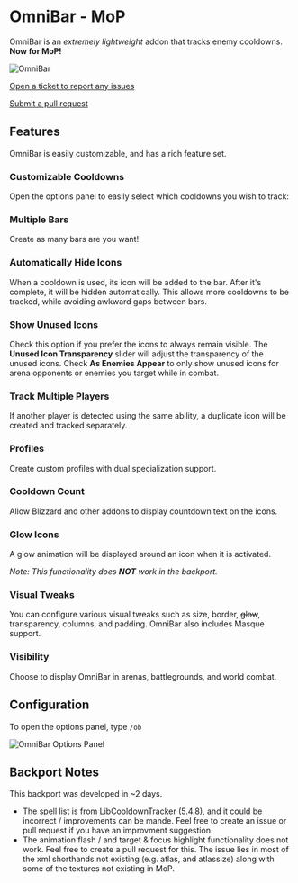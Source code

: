 # OmniBar - MoP
OmniBar is an _extremely lightweight_ addon that tracks enemy cooldowns. **Now for MoP!**

![OmniBar](http://i.imgur.com/p9DjSOh.png)

[Open a ticket to report any issues](https://github.com/ManneN1/OmniBar-MoP/issues)

[Submit a pull request](https://github.com/ManneN1/OmniBar-MoP/pulls)

## Features
OmniBar is easily customizable, and has a rich feature set.

### Customizable Cooldowns
Open the options panel to easily select which cooldowns you wish to track:

### Multiple Bars
Create as many bars are you want!

### Automatically Hide Icons
When a cooldown is used, its icon will be added to the bar. After it's complete, it will be hidden automatically. This allows more cooldowns to be tracked, while avoiding awkward gaps between bars.

### Show Unused Icons
Check this option if you prefer the icons to always remain visible. The **Unused Icon Transparency** slider will adjust the transparency of the unused icons. Check **As Enemies Appear** to only show unused icons for arena opponents or enemies you target while in combat.

### Track Multiple Players
If another player is detected using the same ability, a duplicate icon will be created and tracked separately.

### Profiles
Create custom profiles with dual specialization support.

### Cooldown Count
Allow Blizzard and other addons to display countdown text on the icons.

### Glow Icons
A glow animation will be displayed around an icon when it is activated.

_Note: This functionality does **NOT** work in the backport._

### Visual Tweaks
You can configure various visual tweaks such as size, border, ~~glow~~, transparency, columns, and padding. OmniBar also includes Masque support.

### Visibility
Choose to display OmniBar in arenas, battlegrounds, and world combat.

## Configuration
To open the options panel, type `/ob`

![OmniBar Options Panel](http://i.imgur.com/HTIe0h3.png)

## Backport Notes
This backport was developed in ~2 days.

* The spell list is from LibCooldownTracker (5.4.8), and it could be incorrect / improvements can be mande. Feel free to create an issue or pull request if you have an improvment suggestion.
* The animation flash / and target & focus highlight functionality does not work. Feel free to create a pull request for this. The issue lies in most of the xml shorthands not existing (e.g. atlas, and atlassize) along with some of the textures not existing in MoP. 

